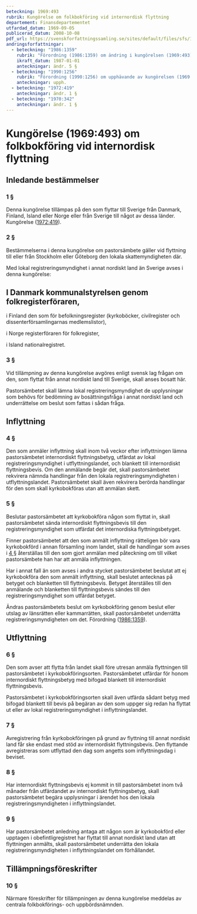 ```yaml
---
beteckning: 1969:493
rubrik: Kungörelse om folkbokföring vid internordisk flyttning
departement: Finansdepartementet
utfardad_datum: 1969-09-05
publicerad_datum: 2008-10-08
pdf_url: https://svenskforfattningssamling.se/sites/default/files/sfs/1969-09/SFS1969-493.pdf
andringsforfattningar:
  - beteckning: "1986:1359"
    rubrik: "Förordning (1986:1359) om ändring i kungörelsen (1969:493) om folkbokföring vid internordisk flyttning"
    ikraft_datum: 1987-01-01
    anteckningar: ändr. 5 §
  - beteckning: "1990:1256"
    rubrik: "Förordning (1990:1256) om upphävande av kungörelsen (1969:493) om folkbokföring vid internordisk flyttning"
    anteckningar: upph.
  - beteckning: "1972:419"
    anteckningar: ändr. 1 §
  - beteckning: "1970:342"
    anteckningar: ändr. 1 §
---
```


# Kungörelse (1969:493) om folkbokföring vid internordisk flyttning

## Inledande bestämmelser

### 1 §

Denna kungörelse tillämpas på den som flyttar till Sverige från Danmark, Finland, Island eller Norge eller från Sverige till något av dessa länder. Kungörelse ([1972:419](https://selex.se/eli/sfs/1972/419)).

### 2 §

Bestämmelserna i denna kungörelse om pastorsämbete gäller vid flyttning till eller från Stockholm eller Göteborg den lokala skattemyndigheten där.

Med lokal registreringsmyndighet i annat nordiskt land än Sverige avses i denna kungörelse:

## I Danmark kommunalstyrelsen genom folkregisterföraren,

i Finland den som för befolkningsregister (kyrkoböcker, civilregister och dissenterförsamlingarnas medlemslistor),

i Norge registerföraren för folkregister,

i Island nationalregistret.

### 3 §

Vid tillämpning av denna kungörelse avgöres enligt svensk lag frågan om den, som flyttat från annat nordiskt land till Sverige, skall anses bosatt här.

Pastorsämbetet skall lämna lokal registreringsmyndighet de upplysningar som behövs för bedömning av bosättningsfråga i annat nordiskt land och underrättelse om beslut som fattas i sådan fråga.

## Inflyttning

### 4 §

Den som anmäler inflyttning skall inom två veckor efter inflyttningen lämna pastorsämbetet internordiskt flyttningsbetyg, utfärdat av lokal registreringsmyndighet i utflyttningslandet, och blankett till internordiskt flyttningsbevis. Om den anmälande begär det, skall pastorsämbetet rekvirera nämnda handlingar från den lokala registreringsmyndigheten i utflyttningslandet. Pastorsämbetet skall även rekvirera berörda handlingar för den som skall kyrkobokföras utan att anmälan skett.

### 5 §

Beslutar pastorsämbetet att kyrkobokföra någon som flyttat in, skall pastorsämbetet sända internordiskt flyttningsbevis till den registreringsmyndighet som utfärdat det internordiska flyttningsbetyget.

Finner pastorsämbetet att den som anmält inflyttning rätteligen bör vara kyrkobokförd i annan församling inom landet, skall de handlingar som avses i [4 §](#4) återställas till den som gjort anmälan med påteckning om till vilket pastorsämbete han har att anmäla inflyttningen.

Har i annat fall än som avses i andra stycket pastorsämbetet beslutat att ej kyrkobokföra den som anmält inflyttning, skall beslutet antecknas på betyget och blanketten till flyttningsbevis. Betyget återställes till den anmälande och blanketten till flyttningsbevis sändes till den registreringsmyndighet som utfärdat betyget.

Ändras pastorsämbetets beslut om kyrkobokföring genom beslut eller utslag av länsrätten eller kammarrätten, skall pastorsämbetet underrätta registreringsmyndigheten om det. Förordning ([1986:1359](https://selex.se/eli/sfs/1986/1359)).

## Utflyttning

### 6 §

Den som avser att flytta från landet skall före utresan anmäla flyttningen till pastorsämbetet i kyrkobokföringsorten. Pastorsämbetet utfärdar för honom internordiskt flyttningsbetyg med bifogad blankett till internordiskt flyttningsbevis.

Pastorsämbetet i kyrkobokföringsorten skall även utfärda sådant betyg med bifogad blankett till bevis på begäran av den som uppger sig redan ha flyttat ut eller av lokal registreringsmyndighet i inflyttningslandet.

### 7 §

Avregistrering från kyrkobokföringen på grund av flyttning till annat nordiskt land får ske endast med stöd av internordiskt flyttningsbevis. Den flyttande avregistreras som utflyttad den dag som angetts som inflyttningsdag i beviset.

### 8 §

Har internordiskt flyttningsbevis ej kommit in till pastorsämbetet inom två månader från utfärdandet av internordiskt flyttningsbetyg, skall pastorsämbetet begära upplysningar i ärendet hos den lokala registreringsmyndigheten i inflyttningslandet.

### 9 §

Har pastorsämbetet anledning antaga att någon som är kyrkobokförd eller upptagen i obefintligregistret har flyttat till annat nordiskt land utan att flyttningen anmälts, skall pastorsämbetet underrätta den lokala registreringsmyndigheten i inflyttningslandet om förhållandet.

## Tillämpningsföreskrifter

### 10 §

Närmare föreskrifter för tillämpningen av denna kungörelse meddelas av centrala folkbokförings- och uppbördsnämnden.